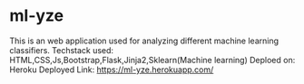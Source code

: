 # ml-yze

This is an web application used for analyzing different machine learning classifiers.
Techstack used: HTML,CSS,Js,Bootstrap,Flask,Jinja2,Sklearn(Machine learning)
Deploed on: Heroku
Deployed Link: https://ml-yze.herokuapp.com/

